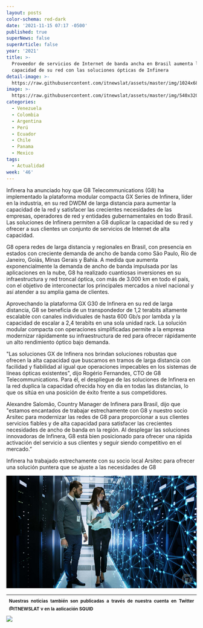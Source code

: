 ```yaml
---
layout: posts
color-schema: red-dark
date: '2021-11-15 07:17 -0500'
published: true
superNews: false
superArticle: false
year: '2021'
title: >-
  Proveedor de servicios de Internet de banda ancha en Brasil aumenta la
  capacidad de su red con las soluciones ópticas de Infinera
detail-image: >-
  https://raw.githubusercontent.com/itnewslat/assets/master/img/1024x680/Conexion-Internet-g.jpg
image: >-
  https://raw.githubusercontent.com/itnewslat/assets/master/img/540x320/Conexion-Internet-p.jpg
categories:
  - Venezuela
  - Colombia
  - Argentina
  - Perú
  - Ecuador
  - Chile
  - Panama
  - Mexico
tags:
  - Actualidad
week: '46'
---
```

Infinera ha anunciado hoy que G8 Telecommunications (G8) ha implementado la plataforma modular compacta GX Series de Infinera, líder en la industria, en su red DWDM de larga distancia para aumentar la capacidad de la red y satisfacer las crecientes necesidades de las empresas, operadores de red y entidades gubernamentales en todo Brasil. Las soluciones de Infinera permiten a G8 duplicar la capacidad de su red y ofrecer a sus clientes un conjunto de servicios de Internet de alta capacidad.
 
G8 opera redes de larga distancia y regionales en Brasil, con presencia en estados con creciente demanda de ancho de banda como São Paulo, Río de Janeiro, Goiás, Minas Gerais y Bahía. A medida que aumenta exponencialmente la demanda de ancho de banda impulsada por las aplicaciones en la nube, G8 ha realizado cuantiosas inversiones en su infraestructura y red troncal óptica, con más de 3.000 km en todo el país, con el objetivo de interconectar los principales mercados a nivel nacional y así atender a su amplia gama de clientes.
 
Aprovechando la plataforma GX G30 de Infinera en su red de larga distancia, G8 se beneficia de un transpondedor de 1,2 terabits altamente escalable con canales individuales de hasta 600 Gb/s por lambda y la capacidad de escalar a 2,4 terabits en una sola unidad rack. La solución modular compacta con operaciones simplificadas permite a la empresa modernizar rápidamente su infraestructura de red para ofrecer rápidamente un alto rendimiento óptico bajo demanda.
 
"Las soluciones GX de Infinera nos brindan soluciones robustas que ofrecen la alta capacidad que buscamos en tramos de larga distancia con facilidad y fiabilidad al igual que operaciones impecables en los sistemas de líneas ópticas existentes", dijo Rogério Fernandes, CTO de G8 Telecommunications. Para él, el despliegue de las soluciones de Infinera en la red duplica la capacidad ofrecida hoy en día en todas las distancias, lo que os sitúa en una posición de éxito frente a sus competidores.
 
Alexandre Salomão, Country Manager de Infinera para Brasil, dijo que "estamos encantados de trabajar estrechamente con G8 y nuestro socio Arsitec para modernizar las redes de G8 para proporcionar a sus clientes servicios fiables y de alta capacidad para satisfacer las crecientes necesidades de ancho de banda en la región. Al desplegar las soluciones innovadoras de Infinera, G8 está bien posicionado para ofrecer una rápida activación del servicio a sus clientes y seguir siendo competitivo en el mercado.”
 
Infinera ha trabajado estrechamente con su socio local Arsitec para ofrecer una solución puntera que se ajuste a las necesidades de G8

![](https://raw.githubusercontent.com/itnewslat/assets/master/img/540x320/Conexion-Internet-p.jpg)

<table style="height: 42px;" width="569">
<tbody>
<tr>
<td style="text-align: justify;"><sub><strong>Nuestras noticias también son publicadas a través de nuestra cuenta en Twitter <a href="https://twitter.com/itnewslat?lang=es">@ITNEWSLAT</a> y en la aplicación <a href="https://squidapp.co/en/">SQUID</a></strong></sub></td>
</tr>
</tbody>
</table>

<img src="https://tracker.metricool.com/c3po.jpg?hash=56f88a41e39ab42c063cc51676587a04"/>